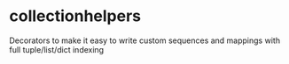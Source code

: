 # collectionhelpers
Decorators to make it easy to write custom sequences and mappings with full tuple/list/dict indexing
